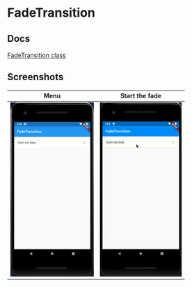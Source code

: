 # FadeTransition

## Docs

[FadeTransition class](https://api.flutter.dev/flutter/widgets/FadeTransition-class.html)

## Screenshots

|Menu|Start the fade|
|-|-|
|<img src="./screenshots/Menu.png" height="400" alt="Screenshot"/>|<img src="./screenshots/gif/StartTheFade.gif" height="400" alt="Screenshot"/>|
